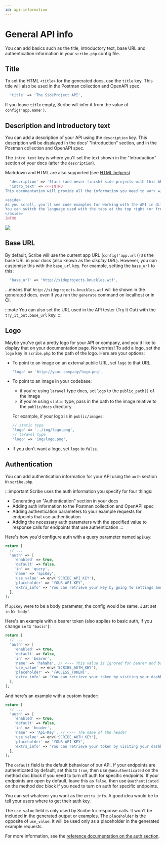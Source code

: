 ```yaml
---
id: api-information
---
```


# General API info
You can add basics such as the title, introductory text, base URL and authentication information in your `scribe.php` config file.

## Title
To set the HTML `<title>` for the generated docs, use the `title` key. This title will also be used in the Postman collection and OpenAPI spec.

```php title=config/scribe.php
  'title' => 'The SideProject API',
```

If you leave `title` empty, Scribe will infer it from the value of `config('app.name')`.

## Description and introductory text
You can add a description of your API using the `description` key. This description will be displayed in the docs' "Introduction" section, and in the Postman collection and OpenAPI spec.

The `intro_text` key is where you'll set the text shown in the "Introduction" section of your docs (after the `description`).

Markdown and HTML are also supported (see [HTML helpers](../reference/html))

```php title=config/scribe.php
  'description' => 'Start (and never finish) side projects with this API.',
  'intro_text' => <<<INTRO
This documentation will provide all the information you need to work with our API.

<aside>
As you scroll, you'll see code examples for working with the API in different programming languages in the dark area to the right (or as part of the content on mobile).
You can switch the language used with the tabs at the top right (or from the nav menu at the top left on mobile).
</aside>
INTRO
```

![](/img/screenshots/docs-intro.png)

## Base URL
By default, Scribe will use the current app URL (`config('app.url)`) as the base URL in your docs (also known as the _display URL_). However, you can customise this with the `base_url` key. For example, setting the `base_url` to this:

```php title=config/scribe.php
  'base_url' => 'http://sideprojects.knuckles.wtf',
```

...means that `http://sideprojects.knuckles.wtf` will be shown in the generated docs, even if you ran the `generate` command on localhost or in CI.

:::note
You can also set the URL used in the API tester (Try It Out) with the `try_it_out.base_url` key.
:::

## Logo
Maybe you've got a pretty logo for your API or company, and you'd like to display that on your documentation page. No worries! To add a logo, set the `logo` key in `scribe.php` to the path of the logo. Here are your options:

- To point to an image on an external public URL, set `logo` to that URL.
   ```php
   'logo' => 'http://your-company/logo.png',
   ```
- To point to an image in your codebase:
  - if you're using `laravel` type docs, set `logo` to the `public_path()` of the image
  - if you're using `static` type, pass in the path to the image relative to the `public/docs` directory. 

  For example, if your logo is in `public/images`:
   ```php
   // static type
   'logo' => '../img/logo.png',
   // laravel type
   'logo' => 'img/logo.png',
   ```
- If you don't want a logo, set `logo` to `false`.

## Authentication
You can add authentication information for your API using the `auth` section in `scribe.php`. 

:::important
Scribe uses the auth information you specify for four things:
  - Generating an "Authentication" section in your docs
  - Adding auth information to the Postman collection and OpenAPI spec
  - Adding authentication parameters to your example requests for endpoints that use authentication
  - Adding the necessary auth parameters with the specified value to response calls for endpoints that use authentication
:::

Here's how you'd configure auth with a query parameter named `apiKey`:

```php title=config/scribe.php
return [
  // ...
  'auth' => [
    'enabled' => true,
    'default' => false,
    'in' => 'query',
    'name' => 'apiKey',
    'use_value' => env('SCRIBE_API_KEY'),
    'placeholder' => 'YOUR-API-KEY',
    'extra_info' => 'You can retrieve your key by going to settings and clicking <b>Generate API key</b>.',
  ],
];
```

If `apiKey` were to be a body parameter, the config would be same. Just set `in` to `'body'`.

Here's an example with a bearer token (also applies to basic auth, if you change `in` to `'basic'`):


```php title=config/scribe.php
return [
  // ...
  'auth' => [
    'enabled' => true,
    'default' => false,
    'in' => 'bearer',
    'name' => 'hahaha', // <--- This value is ignored for bearer and basic auth
    'use_value' => env('SCRIBE_AUTH_KEY'),
    'placeholder' => '{ACCESS_TOKEN}',
    'extra_info' => 'You can retrieve your token by visiting your dashboard and clicking <b>Generate API token</b>.',
  ],
];
```

And here's an example with a custom header:


```php title=config/scribe.php
return [
  // ...
  'auth' => [
    'enabled' => true,
    'default' => false,
    'in' => 'header',
    'name' => 'Api-Key', // <--- The name of the header
    'use_value' => env('SCRIBE_AUTH_KEY'),
    'placeholder' => 'YOUR-API-KEY',
    'extra_info' => 'You can retrieve your token by visiting your dashboard and clicking <b>Generate API token</b>.',
  ],
];
```
The `default` field is the default behaviour of our API. If your endpoints are authenticated by default, set this to `true`, then use `@unauthenticated` on the method doc block if you need to turn off auth for specific endpoints. If your endpoints are open by default, leave this as `false`, then use `@authenticated` on the method doc block if you need to turn on auth for specific endpoints.

You can set whatever you want as the `extra_info`. A good idea would be to tell your users where to get their auth key. 

The `use_value` field is only used by Scribe for response calls. It won't be included in the generated output or examples.
The `placeholder` is the opposite of `use_value`. It will be used only as a placeholder in the generated example requests.

For more information, see the [reference documentation on the auth section](../reference/config#auth).


